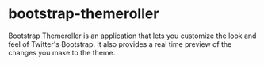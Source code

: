 bootstrap-themeroller
=====================

Bootstrap Themeroller is an application that lets you customize the look and feel of Twitter's Bootstrap. It also provides a real time preview of the changes you make to the theme.